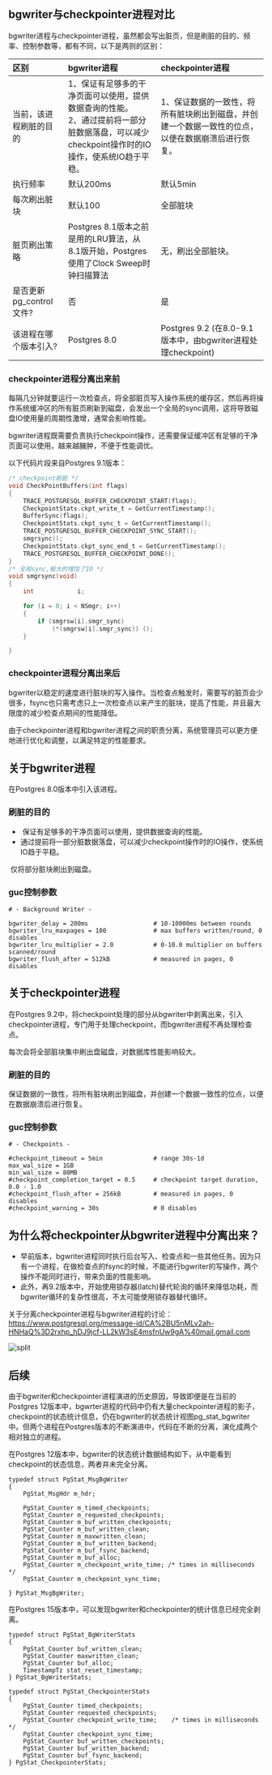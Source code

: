 ## bgwriter与checkpointer进程对比

bgwriter进程与checkpointer进程，虽然都会写出脏页，但是刷脏的目的、频率、控制参数等，都有不同，以下是两则的区别：

| 区别                | bgwriter进程                                                                         | checkpointer进程                                     |
|:----------------- |:---------------------------------------------------------------------------------- |:-------------------------------------------------- |
| 当前，该进程刷脏的目的       | 1、保证有足够多的干净页面可以使用，提供数据查询的性能。<br/>2、通过提前将一部分脏数据落盘，可以减少checkpoint操作时的IO操作，使系统IO趋于平稳。 | 1、保证数据的一致性，将所有脏块刷出到磁盘，并创建一个数据一致性的位点，以便在数据崩溃后进行恢复。  |
| 执行频率              | 默认200ms                                                                            | 默认5min                                             |
| 每次刷出脏块            | 默认100                                                                              | 全部脏块                                               |
| 脏页刷出策略            | Postgres 8.1版本之前是用的LRU算法，从8.1版开始，Postgres使用了Clock Sweep时钟扫描算法                      | 无，刷出全部脏块。                                          |
| 是否更新pg_control文件? | 否                                                                                  | 是                                                  |
| 该进程在哪个版本引入?       | Postgres 8.0                                                                       | Postgres 9.2 (在8.0-9.1版本中，由bgwriter进程处理checkpoint) |

### checkpointer进程分离出来前

每隔几分钟就要运行一次检查点，将全部脏页写入操作系统的缓存区，然后再将操作系统缓冲区的所有脏页刷新到磁盘，会发出一个全局的sync调用，这将导致磁盘IO使用量的周期性激增，通常会影响性能。

bgwriter进程既需要负责执行checkpoint操作，还需要保证缓冲区有足够的干净页面可以使用，越来越臃肿，不便于性能调优。

以下代码片段来自Postgres 9.1版本：

```c
/* checkpoint刷脏 */
void CheckPointBuffers(int flags)
{
    TRACE_POSTGRESQL_BUFFER_CHECKPOINT_START(flags);
    CheckpointStats.ckpt_write_t = GetCurrentTimestamp();
    BufferSync(flags);
    CheckpointStats.ckpt_sync_t = GetCurrentTimestamp();
    TRACE_POSTGRESQL_BUFFER_CHECKPOINT_SYNC_START();
    smgrsync();
    CheckpointStats.ckpt_sync_end_t = GetCurrentTimestamp();
    TRACE_POSTGRESQL_BUFFER_CHECKPOINT_DONE();
}
/* 全局sync,极大的增加了IO */
void smgrsync(void)
{
    int            i;

    for (i = 0; i < NSmgr; i++)
    {
        if (smgrsw[i].smgr_sync)
            (*(smgrsw[i].smgr_sync)) ();
    }

}
```

### checkpointer进程分离出来后

bgwriter以稳定的速度进行脏块的写入操作。当检查点触发时，需要写的脏页会少很多，fsync也只需考虑只上一次检查点以来产生的脏块，提高了性能，并且最大限度的减少检查点期间的性能降低。

由于checkpointer进程和bgwriter进程之间的职责分离，系统管理员可以更方便地进行优化和调整，以满足特定的性能要求。

## 关于bgwriter进程

在Postgres 8.0版本中引入该进程。

### 刷脏的目的

- ​    保证有足够多的干净页面可以使用，提供数据查询的性能。
- ​    通过提前将一部分脏数据落盘，可以减少checkpoint操作时的IO操作，使系统IO趋于平稳。

​    仅将部分脏块刷出到磁盘。

### guc控制参数

```shell
# - Background Writer -

bgwriter_delay = 200ms                  # 10-10000ms between rounds
bgwriter_lru_maxpages = 100             # max buffers written/round, 0 disables
bgwriter_lru_multiplier = 2.0           # 0-10.0 multiplier on buffers scanned/round
bgwriter_flush_after = 512kB            # measured in pages, 0 disables
```

## 关于checkpointer进程

在Postgres 9.2中，将checkpoint处理的部分从bgwriter中剥离出来，引入checkpointer进程，专门用于处理checkpoint，而bgwriter进程不再处理检查点。

每次会将全部脏块集中刷出盘磁盘，对数据库性能影响较大。

### 刷脏的目的

保证数据的一致性，将所有脏块刷出到磁盘，并创建一个数据一致性的位点，以便在数据崩溃后进行恢复。

### guc控制参数

```shell
# - Checkpoints -

#checkpoint_timeout = 5min              # range 30s-1d
max_wal_size = 1GB
min_wal_size = 80MB
#checkpoint_completion_target = 0.5     # checkpoint target duration, 0.0 - 1.0
#checkpoint_flush_after = 256kB         # measured in pages, 0 disables
#checkpoint_warning = 30s               # 0 disables
```

## 为什么将checkpointer从bgwriter进程中分离出来？

- 早前版本，bgwriter进程同时执行后台写入、检查点和一些其他任务。因为只有一个进程，在做检查点的fsync的时候，不能进行bgwriter的写操作，两个操作不能同时进行，带来负面的性能影响。
- 此外，再9.2版本中，开始使用锁存器(latch)替代轮询的循环来降低功耗，而bgwriter循环的复杂性很高，不太可能使用锁存器替代循环。

关于分离checkpointer进程与bgwriter进程的讨论：
<https://www.postgresql.org/message-id/CA%2BU5nMLv2ah-HNHaQ%3D2rxhp_hDJ9jcf-LL2kW3sE4msfnUw9gA%40mail.gmail.com>

![split](https://github.com/HeShuP/HeShuP.github.io/raw/gh-pages/_posts/images/postgresql/split.png)

## 后续

由于bgwriter和checkpointer进程演进的历史原因，导致即便是在当前的Postgres 12版本中，bgwrter进程的代码中仍有大量checkpointer进程的影子，checkpoint的状态统计信息，仍在bgwriter的状态统计视图pg_stat_bgwriter中。但两个进程在Postgres版本的不断演进中，代码在不断的分离，演化成两个相对独立的进程。

在Postgres 12版本中，bgwriter的状态统计数据结构如下，从中能看到checkpoint的状态信息，两者并未完全分离。

```
typedef struct PgStat_MsgBgWriter
{
    PgStat_MsgHdr m_hdr;

    PgStat_Counter m_timed_checkpoints;
    PgStat_Counter m_requested_checkpoints;
    PgStat_Counter m_buf_written_checkpoints;
    PgStat_Counter m_buf_written_clean;
    PgStat_Counter m_maxwritten_clean;
    PgStat_Counter m_buf_written_backend;
    PgStat_Counter m_buf_fsync_backend;
    PgStat_Counter m_buf_alloc;
    PgStat_Counter m_checkpoint_write_time; /* times in milliseconds */
    PgStat_Counter m_checkpoint_sync_time;

} PgStat_MsgBgWriter;
```

在Postgres 15版本中，可以发现bgwriter和checkpointer的统计信息已经完全剥离。

```
typedef struct PgStat_BgWriterStats
{
    PgStat_Counter buf_written_clean;
    PgStat_Counter maxwritten_clean;
    PgStat_Counter buf_alloc;
    TimestampTz stat_reset_timestamp;
} PgStat_BgWriterStats;

typedef struct PgStat_CheckpointerStats
{
    PgStat_Counter timed_checkpoints;
    PgStat_Counter requested_checkpoints;
    PgStat_Counter checkpoint_write_time;    /* times in milliseconds */
    PgStat_Counter checkpoint_sync_time;
    PgStat_Counter buf_written_checkpoints;
    PgStat_Counter buf_written_backend;
    PgStat_Counter buf_fsync_backend;
} PgStat_CheckpointerStats;
```